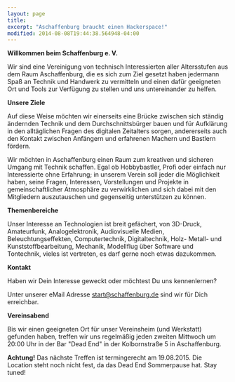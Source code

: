 ```yaml
---
layout: page
title: 
excerpt: "Aschaffenburg braucht einen Hackerspace!"
modified: 2014-08-08T19:44:38.564948-04:00
---
```

__Willkommen beim Schaffenburg e. V.__

Wir sind eine Vereinigung von technisch Interessierten aller Altersstufen aus dem Raum Aschaffenburg, die es sich zum Ziel gesetzt haben jedermann Spaß an Technik und Handwerk zu vermitteln und einen dafür geeigneten Ort und Tools zur Verfügung zu stellen und uns untereinander zu helfen.


__Unsere Ziele__

Auf diese Weise möchten wir einerseits eine Brücke zwischen sich ständig ändernden Technik und dem Durchschnittsbürger bauen und für Aufklärung in den alltäglichen Fragen des digitalen Zeitalters sorgen, andererseits auch den Kontakt zwischen Anfängern und erfahrenen Machern und Bastlern fördern.

Wir möchten in Aschaffenburg einen Raum zum kreativen und sicheren Umgang mit Technik schaffen. Egal ob Hobbybastler, Profi oder einfach nur Interessierte ohne Erfahrung; in unserem Verein soll jeder die Möglichkeit haben, seine Fragen, Interessen, Vorstellungen und Projekte in gemeinschaftlicher Atmosphäre zu verwirklichen und sich dabei mit den Mitgliedern auszutauschen und gegenseitig unterstützen zu können.


__Themenbereiche__

Unser Interesse an Technologien ist breit gefächert, von 3D-Druck, Amateurfunk, Analogelektronik, Audiovisuelle Medien, Beleuchtungseffekten, Computertechnik, Digitaltechnik, Holz- Metall- und Kunststoffbearbeitung, Mechanik, Modellflug über Software und Tontechnik, vieles ist vertreten, es darf gerne noch etwas dazukommen.


__Kontakt__

Haben wir Dein Interesse geweckt oder möchtest Du uns kennenlernen?

Unter unserer eMail Adresse start@schaffenburg.de sind wir für Dich erreichbar.


__Vereinsabend__

Bis wir einen geeigneten Ort für unser Vereinsheim (und Werkstatt) gefunden haben, treffen wir uns regelmäßig jeden zweiten Mittwoch um 20:00 Uhr in der Bar "Dead End" in der Kolbornstraße 5 in Aschaffenburg.


__Achtung!__ Das nächste Treffen ist termingerecht am 19.08.2015. Die Location steht noch nicht fest, da das Dead End Sommerpause hat. Stay tuned!
